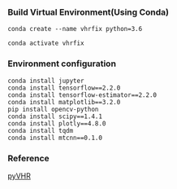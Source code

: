<h3>Build Virtual Environment(Using Conda) </h3>

```text
conda create --name vhrfix python=3.6

conda activate vhrfix
```


<h3>Environment configuration</h3>

```text
conda install jupyter
conda install tensorflow==2.2.0
conda install tensorflow-estimator==2.2.0
conda install matplotlib==3.2.0
pip install opencv-python
conda install scipy==1.4.1 
conda install plotly==4.8.0
conda install tqdm
conda install mtcnn==0.1.0
```

<h3>Reference</h3>
<a href='https://github.com/phuselab/pyVHR'> pyVHR</a>
